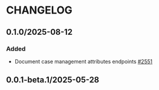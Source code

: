 # CHANGELOG

## 0.1.0/2025-08-12

### Added
* Document case management attributes endpoints [#2551](https://github.com/DataDog/datadog-api-client-typescript/pull/2551)

## 0.0.1-beta.1/2025-05-28
